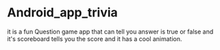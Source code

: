 # Android_app_trivia
it is a fun Question game app that can tell you answer is true or false and it's scoreboard tells you the score and it has a cool animation.
